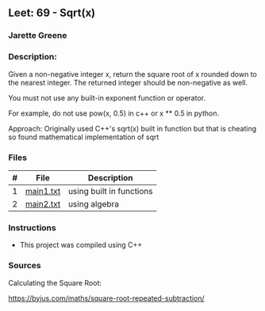 ## Leet: 69 -  Sqrt(x)
### Jarette Greene
### Description:

Given a non-negative integer x, return the square root of x rounded down to the nearest integer. The returned integer should be non-negative as well.

You must not use any built-in exponent function or operator.

For example, do not use pow(x, 0.5) in c++ or x ** 0.5 in python.

Approach: Originally used C++'s sqrt(x) built in function but that is cheating so found mathematical implementation of sqrt

### Files

|   #   | File                       | Description                                                |
| :---: | -------------------------- | ---------------------------------------------------------- |
|   1   | [main1.txt](https://github.com/Jarette/4883-Prog-Tech/blob/main/Assignments/P69/main1.txt)     |using built in functions                                             |
|   2   | [main2.txt](https://github.com/Jarette/4883-Prog-Tech/blob/main/Assignments/P69/main2.txt)     |using algebra                                            |


### Instructions

- This project was compiled using C++

### Sources

Calculating the Square Root:

https://byjus.com/maths/square-root-repeated-subtraction/
